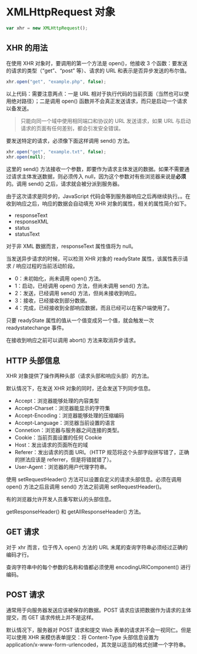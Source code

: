 # XMLHttpRequest 对象

``` js
var xhr = new XMLHttpRequest();
```

## XHR 的用法

在使用 XHR 对象时，要调用的第一个方法是 open()，他接收 3 个函数：要发送的请求的类型（“get”、“post” 等）、请求的 URL 和表示是否异步发送的布尔值。

``` js
xhr.open("get", "example.php", false);
```

以上代码：需要注意两点：一是 URL 相对于执行代码的当前页面（当然也可以使用绝对路径）；二是调用 open() 函数并不会真正发送请求，而只是启动一个请求以备发送。

> 只能向同一个域中使用相同端口和协议的 URL 发送请求，如果 URL 与启动请求的页面有任何差别，都会引发安全错误。

要发送特定的请求，必须像下面这样调用 send() 方法。

``` js
xhr.open("get", "example.txt", false);
xhr.open(null);
```

这里的 send() 方法接收一个参数，即要作为请求主体发送的数据。如果不需要通过请求主体发送数据，则必须传入 null，因为这个参数对有些浏览器来说是**必须**的。调用 send() 之后，请求就会被分派到服务器。

由于这次请求是同步的，JavaScript 代码会等到服务器响应之后再继续执行。。在收到响应之后，响应的数据会自动填充 XHR 对象的属性，相关的属性简介如下。

* responseText
* responseXML
* status
* statusText

对于非 XML 数据而言，responseText 属性值将为 null。

当发送异步请求的时候，可以检测 XHR 对象的 readyState 属性，该属性表示请求 / 响应过程的当前活动阶段。

* 0：未初始化，尚未调用 open() 方法。
* 1：启动，已经调用 open() 方法，但尚未调用 send() 方法。
* 2：发送，已经调用 send() 方法，但尚未接收到响应。
* 3：接收，已经接收到部分数据。
* 4：完成，已经接收到全部响应数据，而且已经可以在客户端使用了。

只要 readyState 属性的值从一个值变成另一个值，就会触发一次 readystatechange 事件。

在接收到响应之前可以调用 abort() 方法来取消异步请求。

## HTTP 头部信息

XHR 对象提供了操作两种头部（请求头部和响应头部）的方法。

默认情况下，在发送 XHR 对象的同时，还会发送下列同步信息。

* Accept：浏览器能够处理的内容类型
* Accept-Charset：浏览器能显示的字符集
* Accept-Encoding：浏览器能够处理的压缩编码
* Accept-Language：浏览器当前设置的语言
* Connetion：浏览器与服务器之间连接的类型。
* Cookie：当前页面设置的任何 Cookie
* Host：发出请求的页面所在的域
* Referer：发出请求的页面 URI。（HTTP 规范将这个头部字段拼写错了，正确的拼法应该是 referrer，但是将错就错了）。
* User-Agent：浏览器的用户代理字符串。

使用 setRequestHeader() 方法可以设置自定义的请求头部信息。必须在调用 open() 方法之后且调用 send() 方法之前调用 setRequestHeader()。

有的浏览器允许开发人员重写默认的头部信息。

getResponseHeader() 和 getAllResponseHeader() 方法。

## GET 请求

对于 xhr 而言，位于传入 open() 方法的 URL 末尾的查询字符串必须经过正确的编码才行。

查询字符串中的每个参数的名称和值都必须使用 encodingURIComponent() 进行编码。

## POST 请求

通常用于向服务器发送应该被保存的数据。POST 请求应该把数据作为请求的主体提交，而 GET 请求传统上并不是这样。

默认情况下，服务器对 POST 请求和提交 Web 表单的请求并不会一视同仁。但是可以使用 XHR 来模仿表单提交：将 Content-Type 头部信息设置为 application/x-www-form-urlencoded，其次是以适当的格式创建一个字符串。
